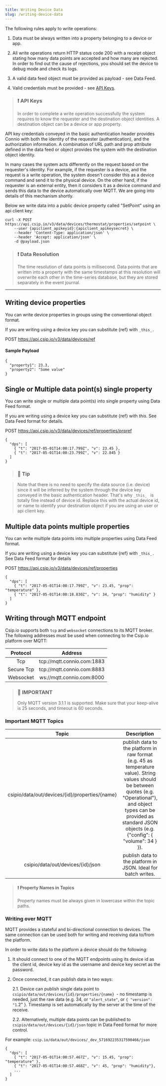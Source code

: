 ```yaml
---
title: Writing Device Data
slug: /writing-device-data
---
```


The following rules apply to write operations:

1. Data must be always written into a property belonging to a device or app.

2. All write operations return HTTP status code 200 with a receipt object stating how many data points are accepted and how many are rejected. In order to find out the cause of rejections, you should set the device to debug mode and check its logs.

3. A valid data feed object must be provided as payload - see Data Feed.

4. Valid credentials must be provided - see [API Keys](http://localhost:3000/docs/apiaccess).

> ### ❗️ API Keys
> In order to complete a write operation successfully the system requires to know the requester and the destination object identities. A destination object can be a device or app property.
> 
API key credentials conveyed in the basic authentication header provides Connio with both the identity of the requester (authentication), and the authorization information. A combination of URL path and prop attribute defined in the data feed or object provides the system with the destination object identity.
> 
In many cases the system acts differently on the request based on the requester's identity. For example, if the requester is a device, and the request is a write operation, the system doesn't consider this as a device command and send it to the physical device. On the other hand, if the requester is an external entity, then it considers it as a device command and sends this data to the device automatically over MQTT. We are going into details of this mechanism shortly.

Below we write data into a public device property called "SetPoint" using an api client key:

```
curl -X POST https://api.csip.io/v3/data/devices/thermostat/properties/setpoint \
    --user {apiclient_apikeyid}:{apiclient_apikeysecret} \
    --header 'Content-Type: application/json' \
    --header 'Accept: application/json' \
    -d @payload.json
```

> ### ❗️ Data Resolution
> The time resolution of data points is millisecond. Data points that are written into a property with the same timestamps at this resolution will overwrite each other in the time-series database, but they are stored separately in the event journal.

---

## Writing device properties

You can write device properties in groups using the conventional object format.

If you are writing using a device key you can substitute {ref} with `_this_.`

POST https://api.csip.io/v3/data/devices/ref

#### Sample Payload
````
{
  "property1": 23.3,
  "property2": "Some value"
}
````

## Single or Multiple data point(s) single property

You can write single or multiple data point(s) into single property using Data Feed format.

If you are writing using a device key you can substitute {ref} with _this_. See Data Feed format for details.

POST https://api.csip.io/v3/data/devices/ref/properties/prpref

````
{
  "dps": [
    { "t": "2017-05-01T14:00:17.799Z", "v": 23.45 },
    { "t": "2017-05-01T14:00:23.799Z", "v": 22.845 }
  ]
}
````

> ### 📘 Tip

> Note that there is no need to specify the data source (i.e. device) since it will be inferred by the system through the device key conveyed in the basic authentication header. That's why `_this_ ` is totally fine instead of device id.
> Replace this with the actual device id, or name to identify your destination object if you are using an user or api client key.

## Multiple data points multiple properties

You can write multiple data points into multiple properties using Data Feed format.

If you are writing using a device key you can substitute {ref} with `_this_.` See Data Feed format for details

POST https://api.csip.io/v3/data/devices/ref/properties

````
{
  "dps": [ 
    { "t": "2017-05-01T14:00:17.799Z", "v": 23.45, "prop": "temperature" }, 
    { "t": "2017-05-01T14:00:18.830Z", "v": 34, "prop": "humidity" }
  ]
}
````

## Writing through MQTT endpoint

Csip.io supports both `tcp` and `websocket` connections to its MQTT broker. The following addresses must be used when connecting to the Csip.io platform over MQTT:

|Protocol|	Address|
| :-------------: |:-------------:|
|Tcp|	tcp://mqtt.connio.com:1883|
|Secure Tcp	|tcp://mqtt.connio.com:8883|
|Websocket|	ws://mqtt.connio.com:8000|

> ### 🚧 IMPORTANT
> Only MQTT version 3.1.1 is supported.
> Make sure that your keep-alive is 25 seconds, and timeout is 60 seconds.

### Important MQTT Topics

| Topic |	Description|
| :-------------: |:-------------:|
| csipio/data/out/devices/{id}/properties/{name} |	publish data to the platform in raw format (e.g. 45 as temperature value). String values should be between quotes (e.g. "Operational"), and object types can be provided as standard JSON objects (e.g. {"config": { "volume": 34 } }). |
|csipio/data/out/devices/{id}/json|	publish data to the platform in JSON. Ideal for batch writes.|

> #### ❗️ Property Names in Topics
> Property names must be always given in lowercase within the topic paths.

### Writing over MQTT

MQTT provides a stateful and bi-directional connection to devices. The same connection can be used both for writing and receiving data to/from the platform.

In order to write data to the platform a device should do the following:

1. It should connect to one of the MQTT endpoints using its device id as the client id, device key id as the username and device key secret as the password.

2. Once connected, it can publish data in two ways:

    2.1.  Device can publish single data point to `csipio/data/out/devices/{id}/properties/{name} `- no timestamp is needed, just the raw data (e.g. 34, or `"alert_state"`, or `{ "version": "1`.2" }. Timestamp is set automatically by the server at the time of the receive.
    
    2.2. Alternatively, multiple data points can be published to `csipio/data/out/devices/{id}/json` topic in Data Feed format for more control.

For example: `csip.io/data/out/devices/_dev_571692235317590466/json`

````
{
  "dps": [
    { "t": "2017-05-01T14:00:57.467Z", "v": 15.45, "prop": "temperature" },
    { "t": "2017-05-01T14:00:57.468Z", "v": 45, "prop": "humidity"},
    ...
  ]
}
````